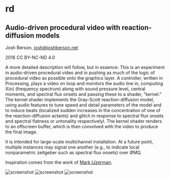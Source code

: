 # rd

## Audio-driven procedural video with reaction-diffusion models

Josh Berson, [josh@joshberson.net](mailto:josh@joshberson.net)

2016 CC BY-NC-ND 4.0

A more detailed description will follow, but in essence: This is an experiment in audio-driven procedural video and in pushing as much of the logic of procedural video as possible onto the graphics layer. A controller, written in Processing, plays a video on loop and monitors the audio line in, computing X(n) (frequency spectrum) along with sound pressure level, central moments, and spectral flux onsets and passing these to a shader, “kernel.” The kernel shader implements the Gray-Scott reaction-diffusion model, using audio features to tune speed and detail parameters of the model and to induce beats (localized sudden increases in the concentration of one of the reaction-diffusion actants) and glitch in response to spectral flux onsets and spectral flatness or untonality respectivelyl. The kernel shader renders to an offscreen buffer, which is then convolved with the video to produce the final image.

It is intended for large-scale multichannel installation. At a future point, multiple instances may signal one another (e.g., to indicate local nonparametric zeitgeber such as spectral flux onsets) over ØMQ.

Inspiration comes from the work of [Mark IJzerman](http://markijzerman.com/).

![screenshot](https://github.com/joshber/rd/blob/master/screenshots/screen0.png)
![screenshot](https://github.com/joshber/rd/blob/master/screenshots/screen1.png)
![screenshot](https://github.com/joshber/rd/blob/master/screenshots/screen2.png)
